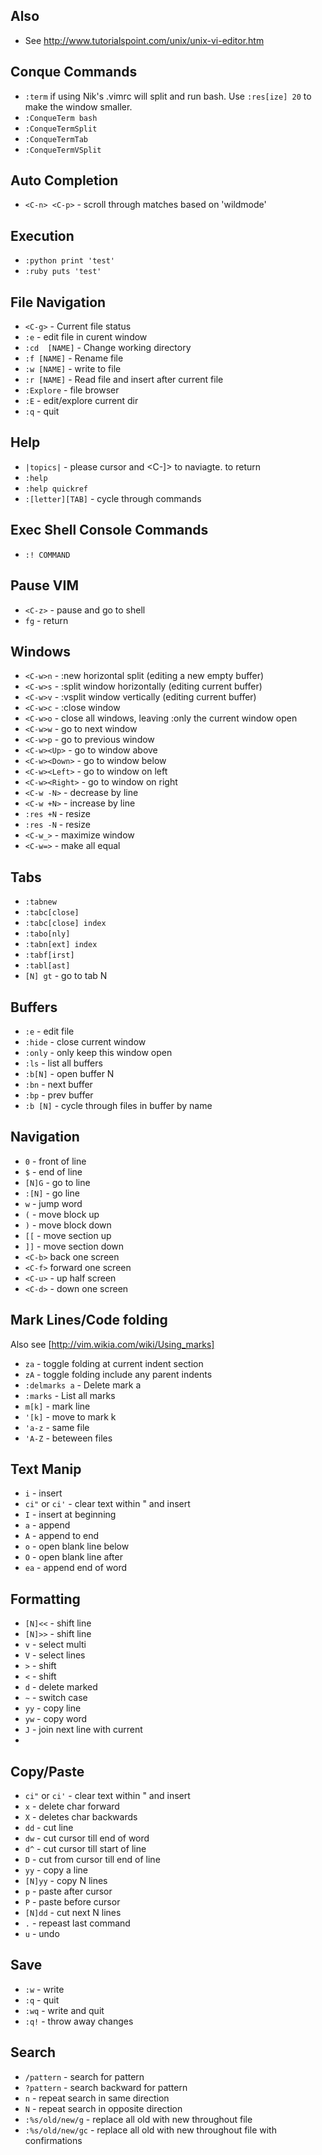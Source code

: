 Also 
--------------

- See http://www.tutorialspoint.com/unix/unix-vi-editor.htm

Conque Commands
--------------

- `:term` if using Nik's .vimrc will split and run bash. Use `:res[ize] 20` to make the window smaller.
- `:ConqueTerm bash`
- `:ConqueTermSplit`
- `:ConqueTermTab`
- `:ConqueTermVSplit`


Auto Completion
--------------

- `<C-n> <C-p>` - scroll through matches based on 'wildmode'


Execution
---------------

- `:python print 'test'`
- `:ruby puts 'test'`

File Navigation
---------------

- `<C-g>` - Current file status
- `:e` - edit file in curent window
- `:cd  [NAME]` - Change working directory
- `:f [NAME]` - Rename file
- `:w [NAME]` - write to file
- `:r [NAME]` - Read file and insert after current file
- `:Explore` - file browser
- `:E` - edit/explore current dir
- `:q` - quit

Help
---------------

- `|topics|` - please cursor and <C-]> to naviagte. <C-t> to return
- `:help`
- `:help quickref`
- `:[letter][TAB]` - cycle through commands

Exec Shell Console Commands
---------------

- `:! COMMAND`

Pause VIM
---------------

- `<C-z>` - pause and go to shell
- `fg` - return 

Windows
---------------

- `<C-w>n` - :new horizontal split (editing a new empty buffer)
- `<C-w>s` - :split window horizontally (editing current buffer)
- `<C-w>v` - :vsplit window vertically (editing current buffer)
- `<C-w>c` - :close window
- `<C-w>o` - close all windows, leaving :only the current window open
- `<C-w>w` - go to next window
- `<C-w>p` - go to previous window
- `<C-w><Up>` - go to window above
- `<C-w><Down>` - go to window below
- `<C-w><Left>` - go to window on left
- `<C-w><Right>` - go to window on right
- `<C-w -N>` - decrease by line
- `<C-w +N>` - increase by line
- `:res +N` - resize
- `:res -N` - resize
- `<C-w_>` - maximize window
- `<C-w=>` - make all equal

Tabs
---------------

- `:tabnew`
- `:tabc[close]`
- `:tabc[close] index`
- `:tabo[nly]`
- `:tabn[ext] index`
- `:tabf[irst]`
- `:tabl[ast]`
- `[N] gt` - go to tab N

Buffers
---------------

- `:e` - edit file 
- `:hide` - close current window
- `:only` - only keep this window open
- `:ls` - list all buffers
- `:b[N]` - open buffer N
- `:bn` - next buffer
- `:bp` - prev buffer
- `:b [N]` - cycle through files in buffer by name

Navigation
---------------

- `0` - front of line
- `$` - end of line
- `[N]G` - go to line
- `:[N]` - go line
- `w` - jump word
- `(` - move block up
- `)` - move block down
- `[[` - move section up
- `]]` - move section down
- `<C-b>` back one screen
- `<C-f>` forward one screen
- `<C-u>` - up half screen
- `<C-d>` - down one screen

Mark Lines/Code folding
---------------

Also see [http://vim.wikia.com/wiki/Using_marks]

- `za` - toggle folding at current indent section
- `zA` - toggle folding include any parent indents
- `:delmarks a` - Delete mark a
- `:marks` - List all marks
- `m[k]` - mark line
- `'[k]` - move to mark k
- `'a-z` - same file
- `'A-Z` - beteween files

Text Manip
---------------

- `i` - insert
- `ci"` or `ci'` - clear text within " and insert
- `I` - insert at beginning
- `a` - append
- `A` - append to end
- `o` - open blank line below
- `O` - open blank line after
- `ea` - append end of word

Formatting
---------------

- `[N]<<` - shift line
- `[N]>>` - shift line
- `v` - select multi
- `V` - select lines
- `>` - shift
- `<` - shift
- `d` - delete marked
- `~` - switch case
- `yy` - copy line
- `yw` - copy word
- `J` - join next line with current
- 

Copy/Paste
---------------

- `ci"` or `ci'` - clear text within " and insert
- `x` - delete char forward
- `X` - deletes char backwards
- `dd` - cut line
- `dw` - cut cursor till end of word
- `d^` - cut cursor till start of line
- `D` - cut from cursor till end of line
- `yy` - copy a line
- `[N]yy` - copy N lines
- `p` - paste after cursor
- `P` - paste before cursor
- `[N]dd` - cut next N lines
- `.` - repeast last command
- `u` - undo

Save
---------------

- `:w` - write
- `:q` - quit
- `:wq` - write and quit
- `:q!` - throw away changes

Search
---------------

- `/pattern` - search for pattern
- `?pattern` - search backward for pattern
- `n` - repeat search in same direction
- `N` - repeat search in opposite direction
- `:%s/old/new/g` - replace all old with new throughout file
- `:%s/old/new/gc` - replace all old with new throughout file with confirmations




